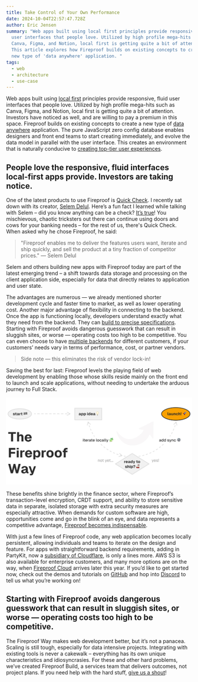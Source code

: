 ```yaml
---
title: Take Control of Your Own Performance
date: 2024-10-04T22:57:47.728Z
author: Eric Jensen
summary: "Web apps built using local first principles provide responsive, fluid
  user interfaces that people love. Utilized by high profile mega-hits such as
  Canva, Figma, and Notion, local first is getting quite a bit of attention.
  This article explores how Fireproof builds on existing concepts to create a
  new type of 'data anywhere' application. "
tags:
  - web
  - architecture
  - use-case
---
```

Web apps built using [local first](https://localfirstweb.dev/) principles provide responsive, fluid user interfaces that people love. Utilized by high profile mega-hits such as Canva, Figma, and Notion, local first is getting quite a bit of attention. Investors have noticed as well, and are willing to pay a premium in this space. Fireproof builds on existing concepts to create a new type of [data anywhere](https://fireproof.storage/posts/from-local-first-to-data-anywhere:-fireproof-in-2023/) application. The pure JavaScript zero config database enables designers and front end teams to start creating immediately, and evolve the data model in parallel with the user interface. This creates an environment that is naturally conducive to [creating top-tier user experiences](https://fireproof.storage/posts/how-fireproof-can-optimize-your-online-customer-experience/). 

## People love the responsive, fluid interfaces local-first apps provide. Investors are taking notice.

One of the latest products to use Fireproof is [Quick Check](https://usequickcheck.com/). I recently sat down with its creator, [Selem Delul](https://fireproof.storage/authors/selem-delul/). Here’s a fun fact I learned while talking with Selem – did you know anything can be a check? [It’s true](https://www.straightdope.com/21341724/can-you-write-a-check-on-any-old-piece-of-paper)! You mischievous, chaotic tricksters out there can continue using doors and cows for your banking needs – for the rest of us, there's Quick Check. When asked why he chose Fireproof, he said: 

> "Fireproof enables me to deliver the features users want, iterate and ship quickly, and sell the product at a tiny fraction of competitor prices."
> — Selem Delul

Selem and others building new apps with Fireproof today are part of the latest emerging trend – a shift towards data storage and processing on the client application side, especially for data that directly relates to application and user state.

The advantages are numerous — we already mentioned shorter development cycle and faster time to market, as well as lower operating cost. Another major advantage of flexibility in connecting to the backend. Once the app is functioning locally, developers understand exactly what they need from the backend. They can [build to precise specifications](https://fireproof.storage/posts/the-fireproof-effect/). Starting with Fireproof avoids dangerous guesswork that can result in sluggish sites, or worse — operating costs too high to be competitive. You can even choose to have [multiple backends](https://use-fireproof.com/docs/connect) for different customers, if your customers’ needs vary in terms of performance, cost, or partner vendors. 

> Side note — this eliminates the risk of vendor lock-in!

Saving the best for last: Fireproof levels the playing field of web development by enabling those whose skills reside mainly on the front end to launch and scale applications, without needing to undertake the arduous journey to Full Stack.

![The Fireproof Way](/static/img/fireproof-way.jpg "The Fireproof Way")

These benefits shine brightly in the finance sector, where Fireproof’s transaction-level encryption, CRDT support, and ability to store sensitive data in separate, isolated storage with extra security measures are especially attractive. When demands for custom software are high, opportunities come and go in the blink of an eye, and data represents a competitive advantage, [Fireproof becomes indispensable](https://fireproof.storage/posts/use-case:-hedge-fund-strategy-approval-workflow-for-live-trading-desk/). 

With just a few lines of Fireproof code, any web application becomes locally persistent, allowing individuals and teams to iterate on the design and feature. For apps with straightforward backend requirements, adding in PartyKit, now a [subsidiary of Cloudflare](https://blog.cloudflare.com/cloudflare-acquires-partykit/), is only a lines more. AWS S3 is also available for enterprise customers, and many more options are on the way, when [Fireproof Cloud](https://fireproof.storage/posts/beyond-the-cloud/) arrives later this year. If you’d like to get started now, check out the demos and tutorials on [GitHub](https://github.com/fireproof-storage/fireproof) and hop into [Discord](https://discord.gg/DbSXGqvxFc) to tell us what you’re working on!

## Starting with Fireproof avoids dangerous guesswork that can result in sluggish sites, or worse — operating costs too high to be competitive. 

The Fireproof Way makes web development better, but it’s not a panacea. Scaling is still tough, especially for data intensive projects. Integrating with existing tools is never a cakewalk – everything has its own unique characteristics and idiosyncrasies. For these and other hard problems, we’ve created Fireproof Build, a services team that delivers outcomes, not project plans. If you need help with the hard stuff, [give us a shout](https://fireproof.storage/service-and-support/)!